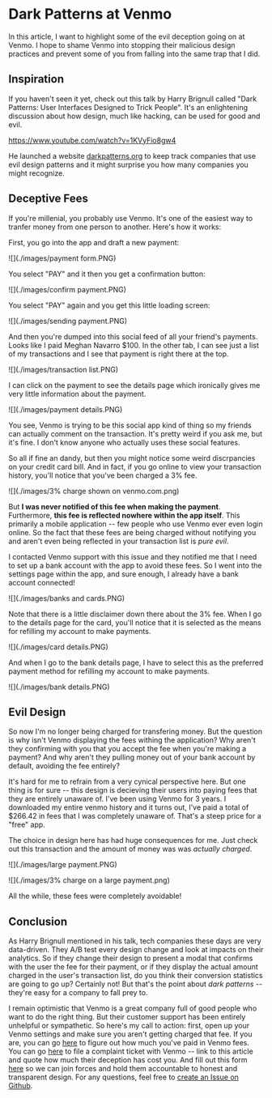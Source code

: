 # Dark Patterns at Venmo

In this article, I want to highlight some of the evil deception going on at Venmo. I hope to shame Venmo into stopping their malicious design practices and prevent some of you from falling into the same trap that I did.

## Inspiration

If you haven't seen it yet, check out this talk by Harry Brignull called "Dark Patterns: User Interfaces Designed to Trick People". It's an enlightening discussion about how design, much like hacking, can be used for good and evil.

https://www.youtube.com/watch?v=1KVyFio8gw4

He launched a website [darkpatterns.org](http://darkpatterns.org/) to keep track companies that use evil design patterns and it might surprise you how many companies you might recognize.

## Deceptive Fees

If you're millenial, you probably use Venmo. It's one of the easiest way to tranfer money from one person to another. Here's how it works:

First, you go into the app and draft a new payment:

![](./images/payment form.PNG)

You select "PAY" and it then you get a confirmation button:

![](./images/confirm payment.PNG)

You select "PAY" again and you get this little loading screen:

![](./images/sending payment.PNG)

And then you're dumped into this social feed of all your friend's payments. Looks like I paid Meghan Navarro $100. In the other tab, I can see just a list of my transactions and I see that payment is right there at the top.

![](./images/transaction list.PNG)

I can click on the payment to see the details page which ironically gives me very little information about the payment. 

![](./images/payment details.PNG)

You see, Venmo is trying to be this social app kind of thing so my friends can actually comment on the transaction. It's pretty weird if you ask me, but it's fine. I don't know anyone who actually uses these social features.

So all if fine an dandy, but then you might notice some weird discrpancies on your credit card bill. And in fact, if you go online to view your transaction history, you'll notice that you've been charged a 3% fee.

![](./images/3% charge shown on venmo.com.png)

But **I was never notified of this fee when making the payment**. Furthermore, **this fee is reflected nowhere within the app itself**. This primarily a mobile application -- few people who use Venmo ever even login online. So the fact that these fees are being charged without notifying you and aren't even being reflected in your transaction list is *pure evil*.

I contacted Venmo support with this issue and they notified me that I need to set up a bank account with the app to avoid these fees. So I went into the settings page within the app, and sure enough, I already have a bank account connected!

![](./images/banks and cards.PNG)

Note that there is a little disclaimer down there about the 3% fee. When I go to the details page for the card, you'll notice that it is selected as the means for refilling my account to make payments.

![](./images/card details.PNG)

And when I go to the bank details page, I have to select this as the preferred payment method for refilling my account to make payments.

![](./images/bank details.PNG)

## Evil Design

So now I'm no longer being charged for transfering money. But the question is why isn't Venmo displaying the fees withing the application? Why aren't they confirming with you that you accept the fee when you're making a payment? And why aren't they pulling money out of your bank account by default, avoiding the fee entirely?

It's hard for me to refrain from a very cynical perspective here. But one thing is for sure -- this design is decieving their users into paying fees that they are entirely unaware of. I've been using Venmo for 3 years. I downloaded my entire venmo history and it turns out, I've paid a total of $266.42 in fees that I was completely unaware of. That's a steep price for a "free" app.

The choice in design here has had huge consequences for me. Just check out this transaction and the amount of money was was *actually charged*.

![](./images/large payment.PNG)

![](./images/3% charge on a large payment.png)

All the while, these fees were completely avoidable! 

## Conclusion

As Harry Brignull mentioned in his talk, tech companies these days are very data-driven. They A/B test every design change and look at impacts on their analytics. So if they change their design to present a modal that confirms with the user the fee for their payment, or if they display the actual amount charged in the user's transaction list, do you think their conversion statistics are going to go up? Certainly not! But that's the point about *dark patterns* -- they're easy for a company to fall prey to.

I remain optimistic that Venmo is a great company full of good people who want to do the right thing. But their customer support has been entirely unhelpful or sympathetic. So here's my call to action: first, open up your Venmo settings and make sure you aren't getting charged that fee. If you are, you can go [here](https://github.com/ccorcos/venmo-dark-patterns/blob/master/FEES.md) to figure out how much you've paid in Venmo fees. You can go [here](https://help.venmo.com/hc/en-us/requests/new) to file a complaint ticket with Venmo -- link to this article and quote how much their deception has cost you. And fill out this form [here](https://chet1.typeform.com/to/ZbYmxy) so we can join forces and hold them accountable to honest and transparent design. For any questions, feel free to [create an Issue on Github](https://github.com/ccorcos/venmo-dark-patterns/issues/new).
